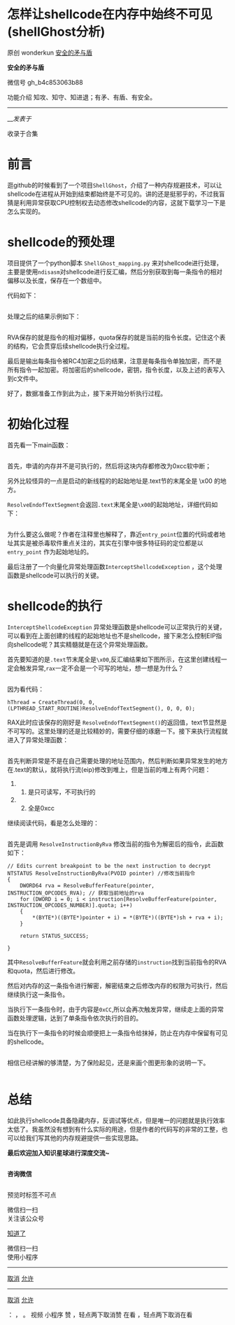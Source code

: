 #  怎样让shellcode在内存中始终不可见(shellGhost分析)

原创 wonderkun  [ 安全的矛与盾 ](javascript:void\(0\);)

**安全的矛与盾** ![]()

微信号 gh_b4c853063b88

功能介绍 知攻、知守、知进退；有矛、有盾、有安全。

____

___发表于_

收录于合集

# 前言

逛github的时候看到了一个项目`ShellGhost`，介绍了一种内存规避技术，可以让shellcode在进程从开始到结束都始终是不可见的。讲的还是挺邪乎的，不过我盲猜是利用异常获取CPU控制权去动态修改shellcode的内容，这就下载学习一下是怎么实现的。

# shellcode的预处理

项目提供了一个python脚本 `ShellGhost_mapping.py`
来对shellcode进行处理，主要是使用`ndisasm`对shellcode进行反汇编，然后分别获取到每一条指令的相对偏移以及长度，保存在一个数组中。

代码如下：

![]()

处理之后的结果示例如下：

![]()

RVA保存的就是指令的相对偏移，quota保存的就是当前的指令长度。记住这个表的结构，它会贯穿后续shellcode执行全过程。

最后是输出每条指令被RC4加密之后的结果，注意是每条指令单独加密，而不是所有指令一起加密。将加密后的shellcode，密钥，指令长度，以及上述的表写入到c文件中。

![]()好了，数据准备工作到此为止，接下来开始分析执行过程。

# 初始化过程

首先看一下main函数：

![]()

首先，申请的内存并不是可执行的，然后将这块内存都修改为0xcc软中断；

另外比较怪异的一点是启动的新线程的的起始地址是.text节的末尾全是 \x00 的地方。

`ResolveEndofTextSegment`会返回`.text`末尾全是`\x00`的起始地址，详细代码如下：

![]()

为什么要这么做呢？作者在注释里也解释了，靠近`entry_point`位置的代码或者地址其实是被杀毒软件重点关注的，其实在引擎中很多特征码的定位都是以`entry_point`
作为起始地址的。

最后注册了一个向量化异常处理函数`InterceptShellcodeException` ，这个处理函数是shellcode可以执行的关键。

# shellcode的执行

`InterceptShellcodeException`
异常处理函数是shellcode可以正常执行的关键，可以看到在上面创建的线程的起始地址也不是shellcode，接下来怎么控制EIP指向shellcode呢？其实精髓就是在这个异常处理函数。

首先要知道的是`.text`节末尾全是`\x00`,反汇编结果如下图所示，在这里创建线程一定会触发异常,`rax`一定不会是一个可写的地址，想一想是为什么？

![]()

因为看代码：

    
    
    hThread = CreateThread(0, 0, (LPTHREAD_START_ROUTINE)ResolveEndofTextSegment(), 0, 0, 0);

RAX此时应该保存的刚好是
`ResolveEndofTextSegment()`的返回值，text节显然是不可写的。这里处理的还是比较精妙的，需要仔细的琢磨一下。接下来执行流程就进入了异常处理函数：

![]()

首先判断异常是不是在自己需要处理的地址范围内，然后判断如果异常发生的地方在.text的默认，就将执行流(eip)修改到堆上，但是当前的堆上有两个问题：

  1. 1. 是只可读写，不可执行的

  2. 2. 全是0xcc

继续阅读代码，看是怎么处理的：

![]()

首先是调用 `ResolveInstructionByRva` 修改当前的指令为解密后的指令，此函数如下：

    
    
    // Edits current breakpoint to be the next instruction to decrypt  
    NTSTATUS ResolveInstructionByRva(PVOID pointer) //修改当前指令  
    {  
        DWORD64 rva = ResolveBufferFeature(pointer, INSTRUCTION_OPCODES_RVA); // 获取当前地址的rva  
        for (DWORD i = 0; i < instruction[ResolveBufferFeature(pointer, INSTRUCTION_OPCODES_NUMBER)].quota; i++)  
        {  
            *(BYTE*)((BYTE*)pointer + i) = *(BYTE*)((BYTE*)sh + rva + i);  
        }  
      
        return STATUS_SUCCESS;  
      
    }

其中`ResolveBufferFeature`就会利用之前存储的`instruction`找到当前指令的RVA和quota，然后进行修改。

然后对内存的这一条指令进行解密，解密结束之后修改内存的权限为可执行，然后继续执行这一条指令。

当执行下一条指令时，由于内容是`0xCC`,所以会再次触发异常，继续走上面的异常函数处理逻辑，达到了单条指令依次执行的目的。

当在执行下一条指令的时候会顺便把上一条指令给抹掉，防止在内存中保留有可见的shellcode。

![]()

相信已经讲解的够清楚，为了保险起见，还是来画个图更形象的说明一下。

![]()

# 总结

如此执行shellcode具备隐藏内存，反调试等优点，但是唯一的问题就是执行效率太低了。我虽然没有想到有什么实际的用途，但是作者的代码写的非常的工整，也可以给我们写其他的内存规避提供一些实现思路。

 **最后欢迎加入知识星球进行深度交流~**

![]()

 **咨询微信**  

![]()

预览时标签不可点

微信扫一扫  
关注该公众号

[知道了](javascript:;)

微信扫一扫  
使用小程序

****

[取消](javascript:void\(0\);) [允许](javascript:void\(0\);)

****

[取消](javascript:void\(0\);) [允许](javascript:void\(0\);)

： ， 。   视频 小程序 赞 ，轻点两下取消赞 在看 ，轻点两下取消在看


